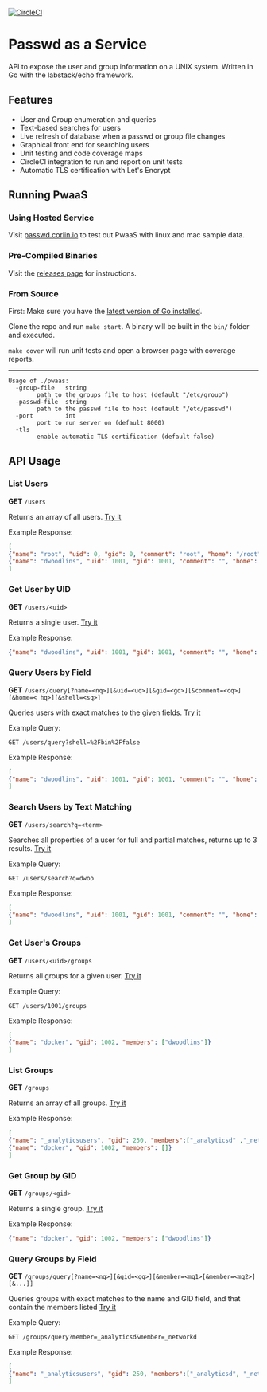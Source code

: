 [![CircleCI](https://circleci.com/gh/corlinp/passwd-as-a-service.svg?style=svg)](https://circleci.com/gh/corlinp/passwd-as-a-service)

# Passwd as a Service

API to expose the user and group information on a UNIX system. Written in Go with the labstack/echo framework.

## Features

* User and Group enumeration and queries
* Text-based searches for users
* Live refresh of database when a passwd or group file changes
* Graphical front end for searching users
* Unit testing and code coverage maps
* CircleCI integration to run and report on unit tests
* Automatic TLS certification with Let's Encrypt

## Running PwaaS

### Using Hosted Service

Visit [passwd.corlin.io](http://passwd.corlin.io/) to test out PwaaS with linux and mac sample data.

### Pre-Compiled Binaries

Visit the [releases page](https://github.com/corlinp/passwd-as-a-service/releases/) for instructions.

### From Source

First: Make sure you have the [latest version of Go installed](https://golang.org/doc/install).

Clone the repo and run `make start`. A binary will be built in the `bin/` folder and executed.

`make cover` will run unit tests and open a browser page with coverage reports.

---

```
Usage of ./pwaas:
  -group-file   string
        path to the groups file to host (default "/etc/group")
  -passwd-file  string
        path to the passwd file to host (default "/etc/passwd")
  -port         int
        port to run server on (default 8000)
  -tls
        enable automatic TLS certification (default false)
```

## API Usage

### List Users

**GET** `/users`

Returns an array of all users. [Try it](http://passwd.corlin.io/users?pretty)

Example Response:

```json
[
{"name": "root", "uid": 0, "gid": 0, "comment": "root", "home": "/root", "shell": "/bin/bash"},
{"name": "dwoodlins", "uid": 1001, "gid": 1001, "comment": "", "home": "/home/dwoodlins", "shell": "/bin/false"}
]
```

### Get User by UID

**GET** `/users/<uid>`

Returns a single user. [Try it](http://passwd.corlin.io/users/33?pretty)

Example Response:

```json
{"name": "dwoodlins", "uid": 1001, "gid": 1001, "comment": "", "home": "/home/dwoodlins", "shell": "/bin/false"}
```

### Query Users by Field

**GET** `/users/query[?name=<nq>][&uid=<uq>][&gid=<gq>][&comment=<cq>][&home=<
hq>][&shell=<sq>]`

Queries users with exact matches to the given fields. [Try it](http://passwd.corlin.io/users/query?shell=%2Fbin%2Ffalse&pretty)

Example Query:
```
GET /users/query?shell=%2Fbin%2Ffalse
```

Example Response:
```json
[
{"name": "dwoodlins", "uid": 1001, "gid": 1001, "comment": "", "home": "/home/dwoodlins", "shell": "/bin/false"}
]
```

### Search Users by Text Matching

**GET** `/users/search?q=<term>`

Searches all properties of a user for full and partial matches, returns up to 3 results. [Try it](http://passwd.corlin.io/users/search?q=serv&pretty)

Example Query:
```
GET /users/search?q=dwoo
```

Example Response:
```json
[
{"name": "dwoodlins", "uid": 1001, "gid": 1001, "comment": "", "home": "/home/dwoodlins", "shell": "/bin/false"}
]
```

### Get User's Groups

**GET** `/users/<uid>/groups`

Returns all groups for a given user. [Try it](http://passwd.corlin.io/users/0/groups?pretty)

Example Query:
```
GET /users/1001/groups
```

Example Response:
```json
[
{"name": "docker", "gid": 1002, "members": ["dwoodlins"]}
]
```

### List Groups

**GET** `/groups`

Returns an array of all groups. [Try it](http://passwd.corlin.io/groups?pretty)

Example Response:

```json
[
{"name": "_analyticsusers", "gid": 250, "members":["_analyticsd" ,"_networkd", "_timed"]},
{"name": "docker", "gid": 1002, "members": []}
]
```

### Get Group by GID

**GET** `/groups/<gid>`

Returns a single group. [Try it](http://passwd.corlin.io/groups/29?pretty)

Example Response:

```json
{"name": "docker", "gid": 1002, "members": ["dwoodlins"]}
```

### Query Groups by Field

**GET** `/groups/query[?name=<nq>][&gid=<gq>][&member=<mq1>[&member=<mq2>][&...]]`

Queries groups with exact matches to the name and GID field, and that contain the members listed [Try it](http://passwd.corlin.io/groups/query?/groups/query?member=_analyticsd&member=_networkd&pretty)

Example Query:
```
GET /groups/query?member=_analyticsd&member=_networkd
```

Example Response:
```json
[
{"name": "_analyticsusers", "gid": 250, "members":["_analyticsd", "_networkd", "_timed"]}
]
```